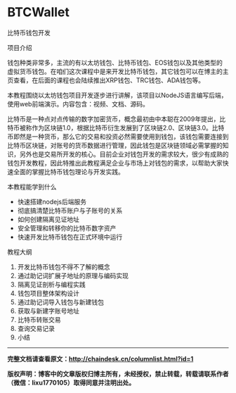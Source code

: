 # BTCWallet
比特币钱包开发

项目介绍

钱包种类非常多，主流的有以太坊钱包、比特币钱包、EOS钱包以及其他类型的虚拟货币钱包。在咱们这次课程中是来开发比特币钱包，其它钱包可以在博主的主页查看，在后面的课程也会陆续推出XRP钱包、TRC钱包、ADA钱包等。

本教程围绕以太坊钱包项目开发逐步进行讲解，该项目以NodeJS语言编写后端，使用web前端演示。内容包含：视频、文档、源码。

比特币是一种点对点传输的数字加密货币，概念最初由中本聪在2009年提出，比特币被称作为区块链1.0，根据比特币衍生发展到了区块链2.0、区块链3.0。比特币即然是一种货币，那么它的交易和投资必然需要使用到钱包，该钱包需要连接到比特币区块链，对账号的货币数据进行管理，因此钱包是区块链领域必需掌握的知识，另外也是交易所开发的核心。目前企业对钱包开发的需求较大，很少有成熟的钱包开发教程，因此特推出此教程满足企业与市场上对钱包的需求，以帮助大家快速全面的掌握比特币钱包理论与开发实践。



本教程能学到什么

- 快速搭建nodejs后端服务
- 彻底搞清楚比特币账户与子账号的关系
- 如何创建隔离见证地址
- 安全管理和转移你的比特币数字资产
- 快速开发比特币钱包在正式环境中运行



教程大纲

1. 开发比特币钱包不得不了解的概念
2. 通过助记词扩展子地址的原理与编码实现
3. 隔离见证剖析与编程实践
4. 钱包项目整体架构设计
5. 通过助记词导入钱包与新建钱包
6. 获取与新建字账号地址
7. 比特币转账交易
8. 查询交易记录
9. 小结 



---

**完整文档请查看原文：http://chaindesk.cn/columnlist.html?id=1**

**版权声明：博客中的文章版权归博主所有，未经授权，禁止转载，转载请联系作者（微信：lixu1770105）取得同意并注明出处。**


